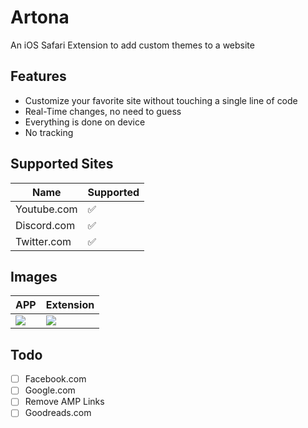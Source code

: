 # Artona
An iOS Safari Extension to add custom themes to a website

## Features
* Customize your favorite site without touching a single line of code
* Real-Time changes, no need to guess
* Everything is done on device
* No tracking

## Supported Sites
| Name | Supported |
| --- | ----------- |
| Youtube.com | ✅ |
| Discord.com | ✅ |
| Twitter.com | ✅ |


## Images
| APP | Extension |
| -----------  | ----------- |
| <img src="Screenshots/01.PNG" /> | <img src="Screenshots/02.PNG" /> |


## Todo
- [ ] Facebook.com
- [ ] Google.com
- [ ] Remove AMP Links
- [ ] Goodreads.com
